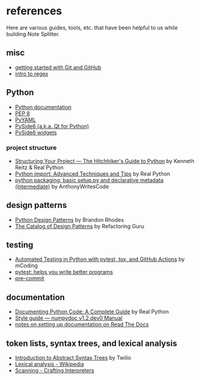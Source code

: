 # references

Here are various guides, tools, etc. that have been helpful to us while building Note Splitter.

## misc

* [getting started with Git and GitHub](https://wheelercj.github.io/notes/pages/20210907144216.html)
* [intro to regex](https://wheelercj.github.io/notes/pages/20210506235005.html)

## Python

* [Python documentation](https://docs.python.org/)
* [PEP 8](https://www.python.org/dev/peps/pep-0008/)
* [PyYAML](https://pyyaml.org/wiki/PyYAMLDocumentation)
* [PySide6 (a.k.a. Qt for Python)](https://doc.qt.io/qtforpython-6/index.html)
* [PySide6 widgets](https://doc.qt.io/qtforpython-6/PySide6/QtWidgets/QWidget.html)

### project structure

* [Structuring Your Project — The Hitchhiker's Guide to Python](https://docs.python-guide.org/writing/structure/) by Kenneth Reitz & Real Python
* [Python import: Advanced Techniques and Tips](https://realpython.com/python-import/#create-and-install-a-local-package) by Real Python
* [python packaging: basic setup.py and declarative metadata (intermediate)](https://www.youtube.com/watch?v=GaWs-LenLYE&list=PLWBKAf81pmOaP9naRiNAqug6EBnkPakvY) by AnthonyWritesCode

## design patterns

* [Python Design Patterns](https://python-patterns.guide/) by Brandon Rhodes
* [The Catalog of Design Patterns](https://refactoring.guru/design-patterns/catalog) by Refactoring Guru

## testing

* [Automated Testing in Python with pytest, tox, and GitHub Actions](https://www.youtube.com/watch?v=DhUpxWjOhME) by mCoding
* [pytest: helps you write better programs](https://docs.pytest.org/en/6.2.x/)
* [pre-commit](https://pre-commit.com/)

## documentation

* [Documenting Python Code: A Complete Guide](https://realpython.com/documenting-python-code/#docstring-formats) by Real Python
* [Style guide — numpydoc v1.2.dev0 Manual](https://numpydoc.readthedocs.io/en/latest/format.html)
* [notes on setting up documentation on Read The Docs](https://note-splitter.readthedocs.io/en/latest/doc-setup.html)

## token lists, syntax trees, and lexical analysis

* [Introduction to Abstract Syntax Trees](https://www.twilio.com/blog/abstract-syntax-trees) by Twilio
* [Lexical analysis - Wikipedia](https://en.wikipedia.org/wiki/Lexical_analysis)
* [Scanning - Crafting Interpreters](https://craftinginterpreters.com/scanning.html)

